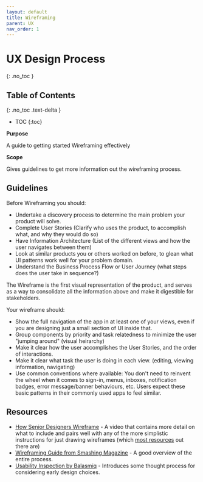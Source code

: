 ```yaml
---
layout: default
title: Wireframing
parent: UX
nav_order: 1
---
```


# UX Design Process
{: .no_toc }

## Table of Contents
{: .no_toc .text-delta }

- TOC
{:toc}

**Purpose**

A guide to getting started Wireframing effectively

**Scope**

Gives guidelines to get more information out the wireframing process.

## Guidelines

Before Wireframing you should:
  * Undertake a discovery process to determine the main problem your product will solve.
  * Complete User Stories (Clarify who uses the product, to accomplish what, and why they would do so)
  * Have Information Architecture (List of the different views and how the user navigates between them)
  * Look at similar products you or others worked on before, to glean what UI patterns work well for your problem domain.
  * Understand the Business Process Flow or User Journey (what steps does the user take in sequence?)

The Wireframe is the first visual representation of the product, and serves as a way to consolidate all the information above and make it digestible for stakeholders.

Your wireframe should:
  * Show the full navigation of the app in at least one of your views, even if you are designing just a small section of UI inside that.
  * Group components by priority and task relatedness to minimize the user "jumping around" (visual heirarchy)
  * Make it clear how the user accomplishes the User Stories, and the order of interactions.
  * Make it clear what task the user is doing in each view. (editing, viewing information, navigating)
  * Use common conventions where available: You don't need to reinvent the wheel when it comes to sign-in, menus, inboxes, notification badges, error message/banner behaviours, etc. Users expect these basic patterns in their commonly used apps to feel similar.

## Resources

* [How Senior Designers Wireframe](https://youtu.be/66m1adPbHJk) - A video that contains more detail on what to include and pairs well with any of the more simplistic instructions for just drawing wireframes (which [most resources](https://www.smashingmagazine.com/2020/04/wireframe-design-success/) out there are)
* [Wireframing Guide from Smashing Magazine](https://www.smashingmagazine.com/2018/03/guide-wireframing-prototyping/) - A good overview of the entire process.
* [Usability Inspection by Balasmiq](https://balsamiq.com/learn/articles/usability-inspection/) - Introduces some thought process for considering early design choices.
